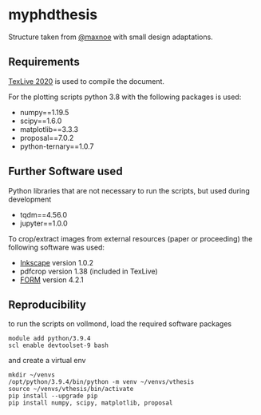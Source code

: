 # myphdthesis

Structure taken from [@maxnoe](https://github.com/maxnoe/TuDoThesis) with small design adaptations.

## Requirements

[TexLive 2020](https://tug.org/mactex/) is used to compile the document.

For the plotting scripts python 3.8 with the following packages is used:

- numpy==1.19.5
- scipy==1.6.0
- matplotlib==3.3.3
- proposal==7.0.2
- python-ternary==1.0.7

## Further Software used

Python libraries that are not necessary to run the scripts, but used during development

- tqdm==4.56.0
- jupyter==1.0.0

To crop/extract images from external resources (paper or proceeding) the following software was used:

- [Inkscape](https://gitlab.com/inkscape/inkscape) version 1.0.2
- pdfcrop version 1.38 (included in TexLive)
- [FORM](https://github.com/vermaseren/form) version 4.2.1

## Reproducibility

to run the scripts on vollmond, load the required software packages
```
module add python/3.9.4
scl enable devtoolset-9 bash
```
and create a virtual env
```
mkdir ~/venvs
/opt/python/3.9.4/bin/python -m venv ~/venvs/vthesis
source ~/venvs/vthesis/bin/activate
pip install --upgrade pip
pip install numpy, scipy, matplotlib, proposal
```